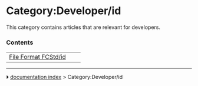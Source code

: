 # Category:Developer/id
This category contains articles that are relevant for developers.

### Contents

|     |     |     |
| --- | --- | --- |
| [File Format FCStd/id](File_Format_FCStd/id.md) |



---
⏵ [documentation index](../README.md) > Category:Developer/id
